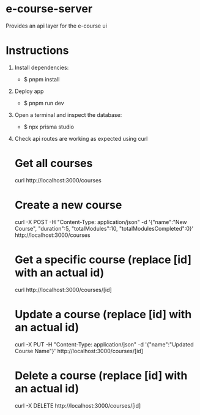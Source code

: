 # e-course-server
Provides an api layer for the e-course ui

# Instructions

1. Install dependencies:
    - $ pnpm install
  
2. Deploy app
    - $ pnpm run dev    

3. Open a terminal and inspect the database:   
   -    $ npx prisma studio

4. Check api routes are working as expected using curl
   
   # Get all courses
    curl http://localhost:3000/courses

    # Create a new course
    curl -X POST -H "Content-Type: application/json" -d '{"name":"New Course", "duration":5, "totalModules":10, "totalModulesCompleted":0}' http://localhost:3000/courses

    # Get a specific course (replace [id] with an actual id)
    curl http://localhost:3000/courses/[id]

    # Update a course (replace [id] with an actual id)
    curl -X PUT -H "Content-Type: application/json" -d '{"name":"Updated Course Name"}' http://localhost:3000/courses/[id]

    # Delete a course (replace [id] with an actual id)
    curl -X DELETE http://localhost:3000/courses/[id]

